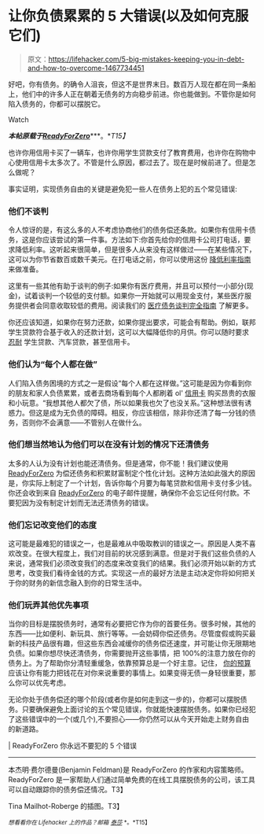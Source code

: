 # 让你负债累累的 5 大错误(以及如何克服它们)

> 原文：<https://lifehacker.com/5-big-mistakes-keeping-you-in-debt-and-how-to-overcome-1467734451>

好吧，你有债务。的确令人沮丧，但这不是世界末日。数百万人现在都在同一条船上，他们中的许多人正在朝着无债务的方向稳步前进。你也能做到。不管你是如何陷入债务的，你都可以摆脱它。

Watch

***本帖原载于***[***ReadyForZero***](http://blog.readyforzero.com/mistakes-you-should-never-make-with-debt/)***。**T15】*

也许你用信用卡买了一辆车，也许你用学生贷款支付了教育费用，也许你在购物中心使用信用卡太多次了。不管是什么原因，都过去了。现在是时候前进了。但是怎么做呢？

事实证明，实现债务自由的关键是避免犯一些人在债务上犯的五个常见错误:

### 他们不谈判

令人惊讶的是，有这么多的人不考虑协商他们的债务偿还条款。如果你有信用卡债务，这是你应该尝试的第一件事。方法如下:你首先给你的信用卡公司打电话，要求降低利率。这听起来很简单，但是很多人从来没有这样做过——在某些情况下，这可以为你节省数百或数千美元。在打电话之前，你可以使用这份 [降低利率指南](http://blog.readyforzero.com/lowering-interest-rate-simple-phone-call/) 来做准备。

这里有一些其他有助于谈判的例子:如果你有医疗费用，并且可以预付一小部分(现金)，试着谈判一个较低的支付额。如果你一开始就可以用现金支付，某些医疗服务提供者会同意收取较低的费用。阅读我们的 [医疗债务谈判完全指南](http://blog.readyforzero.com/how-to-negotiate-medical-debt/) 了解更多。

你还应该知道，如果你在努力还款，如果你提出要求，可能会有帮助。例如，联邦学生贷款符合基于收入的还款计划，这可以大幅降低你的月供。你可以随时要求 [忍耐](http://blog.readyforzero.com/should-i-do-forbearance/) 学生贷款、汽车贷款，甚至信用卡。

### 他们认为“每个人都在做”

人们陷入债务困境的方式之一是假设“每个人都在这样做。”这可能是因为你看到你的朋友和家人负债累累，或者去商场看到每个人都刷着 ol' [信用卡](https://lifehacker.com/the-most-dangerous-things-about-credit-cards-and-how-t-1442400572) 购买昂贵的衣服和小玩意。“我想其他人都欠了债，所以如果我也欠了也没关系。”这种想法很有诱惑力。但这是成为无负债的障碍。相反，你应该相信，除非你还清了每一分钱的债务，否则你不会满意——不管别人在做什么。

### 他们想当然地认为他们可以在没有计划的情况下还清债务

太多的人认为没有计划也能还清债务。但是通常，你不能！我们建议使用 [ReadyForZero](https://lifehacker.com/readyforzero-calculates-your-optimal-debt-reduction-pla-5951814) 为偿还债务和积累财富制定个性化计划。这种方法如此强大的原因是，你实际上制定了一个计划，告诉你每个月要为每笔贷款和信用卡支付多少钱。你还会收到来自 [ReadyForZero](https://www.readyforzero.com/) 的电子邮件提醒，确保你不会忘记任何付款。不要犯因为没有制定计划而无法还清债务的错误。

### 他们忘记改变他们的态度

这可能是最难犯的错误之一，也是最难从中吸取教训的错误之一。原因是人类不喜欢改变。在很大程度上，我们对目前的状况感到满意。但是对于我们这些负债的人来说，通常我们必须改变我们的态度来改变我们的结果。我们必须开始以新的方式思考，改变我们看待金钱的方式。实现这一点的最好方法是主动决定你将如何把关于你的财务的新信念融入到你的日常生活中。

### 他们玩弄其他优先事项

当你的目标是摆脱债务时，通常有必要把它作为你的首要任务。很多时候，其他的东西——比如便利、新玩具、旅行等等。—会妨碍你偿还债务。尽管度假或购买最新的科技产品很有趣，但这些东西会减缓你的债务偿还速度，并可能让你无限期地负债。如果你想尽快还清债务，你需要抛开这些事情，把 100%的注意力放在你的债务上。为了帮助你分清轻重缓急，依靠预算总是一个好主意。记住， [你的预算](https://lifehacker.com/adult-budgeting-101-how-to-create-your-first-budget-in-1440446091) 应该让你有能力把钱花在对你来说重要的事情上。如果变得无债一身轻很重要，那么你可以优先考虑。

无论你处于债务偿还的哪个阶段(或者你是如何走到这一步的)，你都可以摆脱债务。只要确保避免上面讨论的五个常见错误，你就能快速摆脱债务。如果你已经犯了这些错误中的一个(或几个),不要担心——你仍然可以从今天开始走上财务自由的新道路。

| ReadyForZero 你永远不要犯的 5 个错误

* * *

本杰明·费尔德曼(Benjamin Feldman)是 ReadyForZero 的作家和内容策略师。ReadyForZero 是一家帮助人们通过简单免费的在线工具摆脱债务的公司，该工具可以自动跟踪你的债务偿还情况。T3】

Tina Mailhot-Roberge 的插图。T3】

<small>*想看看你在 Lifehacker 上的作品？邮箱*</small> [<small>*泰莎*</small>](https://mail.google.com/mail/?view=cm&fs=1&tf=1&to=tessa@lifehacker.com) <small>*。*T15】</small>